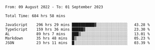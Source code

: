 
<!--START_SECTION:waka-->

```txt
From: 09 August 2022 - To: 01 September 2023

Total Time: 684 hrs 58 mins

JavaScript    296 hrs 29 mins ██████████▓░░░░░░░░░░░░░░   43.28 %
TypeScript    159 hrs 36 mins █████▓░░░░░░░░░░░░░░░░░░░   23.30 %
AL            89 hrs 7 mins   ███▒░░░░░░░░░░░░░░░░░░░░░   13.01 %
Markdown      35 hrs 48 mins  █▒░░░░░░░░░░░░░░░░░░░░░░░   05.23 %
JSON          23 hrs 11 mins  █░░░░░░░░░░░░░░░░░░░░░░░░   03.39 %
```

<!--END_SECTION:waka-->











